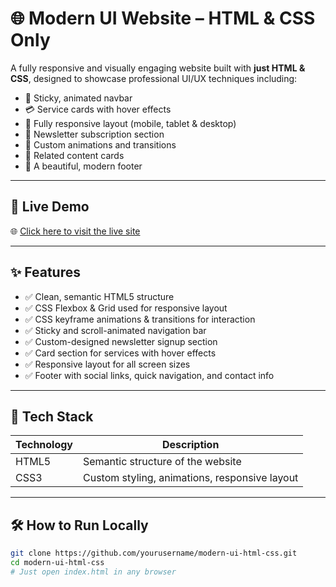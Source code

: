 # 🌐 Modern UI Website – HTML & CSS Only

A fully responsive and visually engaging website built with **just HTML & CSS**, designed to showcase professional UI/UX techniques including:

- 🧭 Sticky, animated navbar  
- 💳 Service cards with hover effects  
- 📱 Fully responsive layout (mobile, tablet & desktop)  
- 📨 Newsletter subscription section  
- 🎨 Custom animations and transitions  
- 🧩 Related content cards  
- 🦶 A beautiful, modern footer

---

## 🚀 Live Demo

🌐 [Click here to visit the live site](https://abir-ahmed-faysal.github.io/nature-platter/)

---

## ✨ Features

- ✅ Clean, semantic HTML5 structure
- ✅ CSS Flexbox & Grid used for responsive layout
- ✅ CSS keyframe animations & transitions for interaction
- ✅ Sticky and scroll-animated navigation bar
- ✅ Custom-designed newsletter signup section
- ✅ Card section for services with hover effects
- ✅ Responsive layout for all screen sizes
- ✅ Footer with social links, quick navigation, and contact info

---

## 🧰 Tech Stack

| Technology | Description |
|------------|-------------|
| HTML5      | Semantic structure of the website |
| CSS3       | Custom styling, animations, responsive layout |

---



## 🛠️ How to Run Locally

```bash
git clone https://github.com/yourusername/modern-ui-html-css.git
cd modern-ui-html-css
# Just open index.html in any browser
